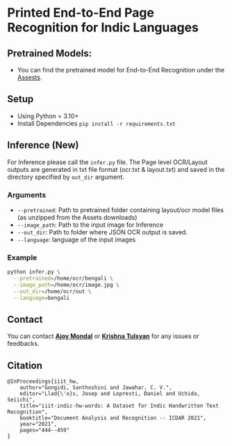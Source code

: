 # Printed End-to-End Page Recognition for Indic Languages

## Pretrained Models:
- You can find the pretrained model for End-to-End Recognition under the [Assests]().

## Setup
- Using Python = 3.10+
- Install Dependencies `pip install -r requirements.txt`

## Inference (New)

For Inference please call the `infer.py` file. The Page level OCR/Layout outputs are generated in txt file format (ocr.txt & layout.txt) and saved in the directory specified by `out_dir` argument.

### Arguments
* `--pretrained`: Path to pretrained folder containing layout/ocr model files (as unzipped from the Assets downloads)
* `--image_path`: Path to the input image for Inference
* `--out_dir`: Path to folder where JSON OCR output is saved.
* `--language`: language of the input images

### Example

```bash
python infer.py \
  --pretrained=/home/ocr/bengali \
  --image_path=/home/ocr/image.jpg \
  --out_dir=/home/ocr/out \
  --language=bengali
```

## Contact

You can contact **[Ajoy Mondal](mailto:ajoy.mondal@iiit.ac.in)** or **[Krishna Tulsyan](mailto:krishna.tulsyan@research.iiit.ac.in)** for any issues or feedbacks.

## Citation

```
@InProceedings{iiit_hw,
	author="Gongidi, Santhoshini and Jawahar, C. V.",
	editor="Llad{\'o}s, Josep and Lopresti, Daniel and Uchida, Seiichi",
	title="iiit-indic-hw-words: A Dataset for Indic Handwritten Text Recognition",
	booktitle="Document Analysis and Recognition -- ICDAR 2021",
	year="2021",
	pages="444--459"
}
```
